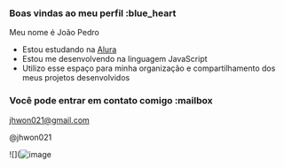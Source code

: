 ### Boas vindas ao meu perfil :blue_heart

Meu nome é João Pedro 

- Estou estudando na [Alura](https://www.alura.com.br)
- Estou me desenvolvendo na linguagem JavaScript
- Utilizo esse espaço para minha organização e compartilhamento dos meus projetos desenvolvidos

### Você pode entrar em contato comigo :mailbox

jhwon021@gmail.com

@jhwon021

![](![image](https://github.com/user-attachments/assets/19f7c0c9-ab96-4c81-8aaf-313eee4380bb)

